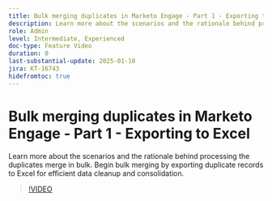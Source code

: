 ```yaml
---
title: Bulk merging duplicates in Marketo Engage - Part 1 - Exporting to Excel
description: Learn more about the scenarios and the rationale behind processing the duplicates merge in bulk. Begin bulk merging by exporting duplicate records to Excel for efficient data cleanup and consolidation.
role: Admin
level: Intermediate, Experienced
doc-type: Feature Video
duration: 0
last-substantial-update: 2025-01-10
jira: KT-16743
hidefromtoc: true
---
```


# Bulk merging duplicates in Marketo Engage - Part 1 - Exporting to Excel

Learn more about the scenarios and the rationale behind processing the duplicates merge in bulk. Begin bulk merging by exporting duplicate records to Excel for efficient data cleanup and consolidation.

>[!VIDEO](https://video.tv.adobe.com/v/3429473/?learn=on&enablevpops)
